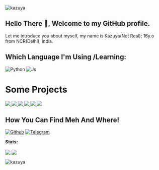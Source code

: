 
![kazuya](https://telegra.ph/file/d749dedcf86f7c84b154a.jpg)

## Hello There :wave:, Welcome to my GitHub profile.

Let me introduce you about myself, my name is Kazuya(Not Real); 16y.o from NCR(Delhi), India.



## Which Language I'm Using /Learning:

![Python](https://img.shields.io/badge/Python-3776AB?style=for-the-badge&logo=python&logoColor=white)
![Js](https://img.shields.io/badge/JavaScript-323330?style=for-the-badge&logo=javascript&logoColor=F7DF1E)

# Some Projects

<a href="https://ITZ-KAZUYA.github.io/movies-clann/">
  <img src="https://github-readme-stats.vercel.app/api/pin/?username=ITZ-KAZUYA&repo=movies-clann&cache_seconds=86400&theme=gotham">
</a>

<a href="https://github.com/ITZ-KAZUYA/AnimeeEZ">
  <img src="https://github-readme-stats.vercel.app/api/pin/?username=ITZ-KAZUYA&repo=AnimeeEZ&cache_seconds=86400&theme=gotham">
</a>



<a href="https://github.com/ITZ-KAZUYA/miku-nakano-robot-2">
  <img src="https://github-readme-stats.vercel.app/api/pin/?username=ITZ-KAZUYA&repo=miku-nakano-robot-2&cache_seconds=86400&theme=gotham">
</a>

<a href="https://github.com/Itz-Zaid/Video-Player">
  <img src="https://github-readme-stats.vercel.app/api/pin/?username=Itz-Zaid&repo=Video-Player&cache_seconds=86400&theme=gotham">
</a>


<a href="https://github.com/Itz-Zaid/Telegram">
  <img src="https://github-readme-stats.vercel.app/api/pin/?username=Itz-Zaid&repo=Telegram&cache_seconds=86400&theme=gotham">
</a>

<a href="https://github.com/Itz-Zaid/Banall">
  <img src="https://github-readme-stats.vercel.app/api/pin/?username=Itz-Zaid&repo=Banall&cache_seconds=86400&theme=gotham">
</a>


## How You Can Find Meh And Where!

[![Github](https://img.shields.io/badge/-Github-181717?style=for-the-badge&logo=Github&logoColor=white)](https://github.com/ITZ-KAZUYA)
[![Telegram](https://img.shields.io/badge/Telegram-2CA5E0?style=for-the-badge&logo=telegram&logoColor=white)](https://telegram.me/X_E_N_0_X)

**Stats:**  

<img align="center" src="https://github-readme-stats.vercel.app/api?username=ITZ-KAZUYA&bg_color=30,e96443,904e95&title_color=fff&text_color=fff&count_private=true">

<img align="center" src="https://github-readme-stats.vercel.app/api/top-langs/?username=ITZ-KAZUYA&bg_color=30,e96443,904e95&title_color=fff&text_color=fff&count_private=true">



![kazuya](https://visitor-badge.laobi.icu/badge?page_id=ITZ-KAZUYA)

